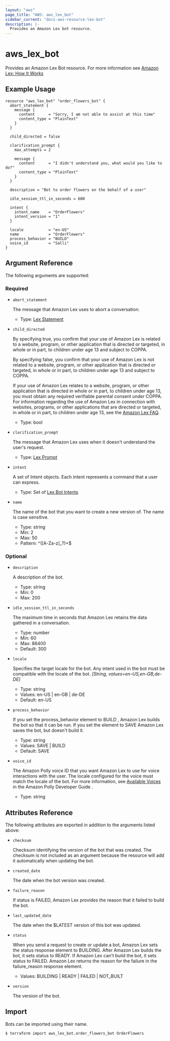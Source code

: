 ```yaml
---
layout: "aws"
page_title: "AWS: aws_lex_bot"
sidebar_current: "docs-aws-resource-lex-bot"
description: |-
  Provides an Amazon Lex bot resource.
---
```


# aws_lex_bot

Provides an Amazon Lex Bot resource. For more information see
[Amazon Lex: How It Works](https://docs.aws.amazon.com/lex/latest/dg/how-it-works.html)

## Example Usage

```hcl
resource "aws_lex_bot" "order_flowers_bot" {
  abort_statement {
    message {
      content      = "Sorry, I am not able to assist at this time"
      content_type = "PlainText"
    }
  }

  child_directed = false

  clarification_prompt {
    max_attempts = 2

    message {
      content      = "I didn't understand you, what would you like to do?"
      content_type = "PlainText"
    }
  }

  description = "Bot to order flowers on the behalf of a user"

  idle_session_ttl_in_seconds = 600

  intent {
    intent_name    = "OrderFlowers"
    intent_version = "1"
  }

  locale           = "en-US"
  name             = "OrderFlowers"
  process_behavior = "BUILD"
  voice_id         = "Salli"
}
```

## Argument Reference

The following arguments are supported:

### Required

* `abort_statement`

	The message that Amazon Lex uses to abort a conversation.

    * Type: [Lex Statement](/docs/providers/aws/r/lex_statement.html)

* `child_directed`

	By specifying true, you confirm that your use of Amazon Lex is related to a website, program,
	or other application that is directed or targeted, in whole or in part, to children under age
	13 and subject to COPPA.

	By specifying false, you confirm that your use of Amazon Lex is not related to a website,
	program, or other application that is directed or targeted, in whole or in part, to children
	under age 13 and subject to COPPA.

    If your use of Amazon Lex relates to a website, program, or other application that is directed
	in whole or in part, to children under age 13, you must obtain any required verifiable
	parental consent under COPPA. For information regarding the use of Amazon Lex in connection
	with websites, programs, or other applications that are directed or targeted, in whole or in
	part, to children under age 13, see the
	[Amazon Lex FAQ](https://aws.amazon.com/lex/faqs#data-security).

    * Type: bool

* `clarification_prompt`

	The message that Amazon Lex uses when it doesn't understand the user's request.

    * Type: [Lex Prompt](/docs/providers/aws/r/lex_prompt.html)

* `intent`

	A set of Intent objects. Each intent represents a command that a user can express.

    * Type: Set of [Lex Bot Intents](/docs/providers/aws/r/lex_bot_intent.html)

* `name`

	The name of the bot that you want to create a new version of. The name is case sensitive.

    * Type: string
    * Min: 2
    * Max: 50
    * Pattern: ^([A-Za-z]_?)+$

### Optional

* `description`

	A description of the bot.

    * Type: string
    * Min: 0
    * Max: 200

* `idle_session_ttl_in_seconds`

	The maximum time in seconds that Amazon Lex retains the data gathered in a conversation.

    * Type: number
    * Min: 60
    * Max: 86400
    * Default: 300

* `locale`

	Specifies the target locale for the bot. Any intent used in the bot must be compatible with
	the locale of the bot. *[String, values=en-US,en-GB,de-DE]*

    * Type: string
    * Values: en-US | en-GB | de-DE
    * Default: en-US

* `process_behavior`

	If you set the process_behavior element to BUILD , Amazon Lex builds the bot so that it can be
	run. If you set the element to SAVE Amazon Lex saves the bot, but doesn't build it.

    * Type: string
    * Values: SAVE | BUILD
    * Default: SAVE

* `voice_id`

	The Amazon Polly voice ID that you want Amazon Lex to use for voice interactions with the
	user. The locale configured for the voice must match the locale of the bot. For more
	information, see [Available Voices](http://docs.aws.amazon.com/polly/latest/dg/voicelist.html)
	in the Amazon Polly Developer Guide .

    * Type: string

## Attributes Reference

The following attributes are exported in addition to the arguments listed above:

* `checksum`

	Checksum identifying the version of the bot that was created. The checksum is not included as
	an argument because the resource will add it automatically when updating the bot.

* `created_date`

	The date when the bot version was created.

* `failure_reason`

	If status is FAILED, Amazon Lex provides the reason that it failed to build the bot.

* `last_updated_date`

	The date when the $LATEST version of this bot was updated.

* `status`

	When you send a request to create or update a bot, Amazon Lex sets the status response element
	to BUILDING. After Amazon Lex builds the bot, it sets status to READY. If Amazon Lex can't
	build the bot, it sets status to FAILED. Amazon Lex returns the reason for the failure in the
	failure_reason response element.

    * Values: BUILDING | READY | FAILED | NOT_BUILT

* `version`

	The version of the bot.

## Import

Bots can be imported using their name.

```
$ terraform import aws_lex_bot.order_flowers_bot OrderFlowers
```
